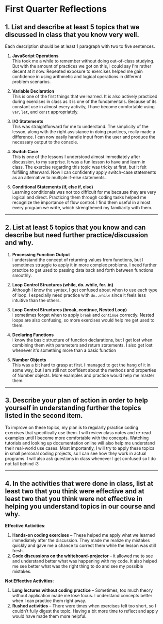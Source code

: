 # First Quarter Reflections

## 1. List and describe at least 5 topics that we discussed in class that you know very well.  
Each description should be at least 1 paragraph with two to five sentences.  

1. **JavaScript Operations**  
   This took me a while to remember without doing out-of-class studying. But with the amount of practices we got on this, I could say I'm rather decent at it now. Repeated exposure to exercises helped me gain confidence in using arithmetic and logical operations in different problem scenarios.  

2. **Variable Declaration**  
   This is one of the first things that we learned. It is also actively practiced during exercises in class as it is one of the fundamentals. Because of its constant use in almost every activity, I have become comfortable using `var`, `let`, and `const` appropriately.  

3. **I/O Statements**  
   This was straightforward for me to understand. The simplicity of the lesson, along with the right assistance in doing practices, really made a difference. I can now easily handle input from the user and produce the necessary output to the console.  

4. **Switch Case**  
   This is one of the lessons I understood almost immediately after discussion, to my surprise. It was a fun lesson to have and learn in class. The exercise regarding this topic was tricky at first, but it felt fulfilling afterward. Now I can confidently apply switch-case statements as an alternative to multiple if-else statements.  

5. **Conditional Statements (if, else if, else)**  
   Learning conditionals was not too difficult for me because they are very logical and direct. Practicing them through coding tasks helped me recognize the importance of flow control. I find them useful in almost every program we write, which strengthened my familiarity with them.  

---

## 2. List at least 5 topics that you know and can describe but need further practice/discussion and why.  

1. **Processing Function Output**  
   I understand the concept of returning values from functions, but I sometimes struggle to apply it in more complex problems. I need further practice to get used to passing data back and forth between functions smoothly.  

2. **Loop Control Structures (while, do..while, for..in)**  
   Although I know the syntax, I get confused about when to use each type of loop. I especially need practice with `do..while` since it feels less intuitive than the others.  

3. **Loop Control Structures (break, continue, Nested Loop)**  
   I sometimes forget when to apply `break` and `continue` correctly. Nested loops are also confusing, so more exercises would help me get used to them.  

4. **Declaring Functions**  
   I know the basic structure of function declarations, but I get lost when combining them with parameters and return statements. I also get lost whenever it's something more than a basic function

5. **Number Objects**  
   This was a bit hard to grasp at first. I managed to get the hang of it in some way, but I am still not confident about the methods and properties of Number objects. More examples and practice would help me master them.  

---

## 3. Describe your plan of action in order to help yourself in understanding further the topics listed in the second item.  

To improve on these topics, my plan is to regularly practice coding exercises that specifically use them. I will review class notes and re-read examples until I become more comfortable with the concepts. Watching tutorials and looking up documentation online will also help me understand their real-world use cases. Most importantly, I will try to apply these topics in small personal coding projects, so I can see how they work in actual programs. I will also ask questions in class whenever I get confused so I do not fall behind :3

---

## 4. In the activities that were done in class, list at least two that you think were effective and at least two that you think were not effective in helping you understand topics in our course and why.  

**Effective Activities:**  
1. **Hands-on coding exercises** – These helped me apply what we learned immediately after the discussion. They made me realize my mistakes quickly and gave me a chance to correct them while the lesson was still fresh.  
2. **Code discussions on the whiteboard-projector** – it allowed me to see and understand better what was happening with my code. It also helped me see better what was the right thing to do and see my possible mistakes.

**Not Effective Activities:**  
1. **Long lectures without coding practice** – Sometimes, too much theory without application made me lose focus. I understand concepts better when I can practice them right away.  
2. **Rushed activities** – There were times when exercises felt too short, so I couldn’t fully digest the topic. Having a bit more time to reflect and apply would have made them more helpful.  

